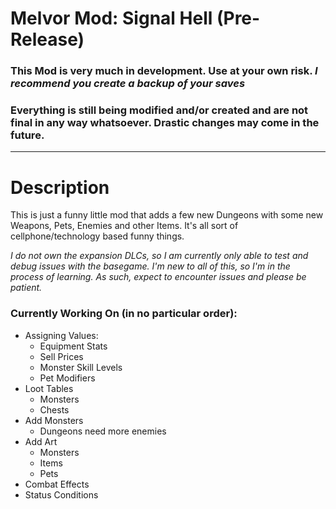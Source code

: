 # Melvor Mod: Signal Hell (Pre-Release)
### This Mod is very much in development. Use at your own risk. *I recommend you create a backup of your saves*
### Everything is still being modified and/or created and are not final in any way whatsoever. Drastic changes may come in the future.
___________________________________________________

# Description
This is just a funny little mod that adds a few new Dungeons with some new Weapons, Pets, Enemies and other Items. It's all sort of cellphone/technology based funny things. 

*I do not own the expansion DLCs, so I am currently only able to test and debug issues with the basegame. I'm new to all of this, so I'm in the process of learning. As such, expect to encounter issues and please be patient.*

### Currently Working On (in no particular order):
<ul>
  <li>Assigning Values:
	  <ul>
        <li>Equipment Stats</li>
        <li>Sell Prices</li>
	      <li>Monster Skill Levels</li>
	      <li>Pet Modifiers</li>
    </ul>
  </li>
  
  <li>Loot Tables
	  <ul>
      <li>Monsters</li>
	    <li>Chests</li>
    </ul>
  </li>
  
  <li>Add Monsters
	  <ul>
        <li>Dungeons need more enemies</li>
    </ul>
  </li>

  <li>Add Art
	  <ul>
		  <li>Monsters</li>
		  <li>Items</li>
		  <li>Pets</li>
	  </ul>
  </li>
  
  <li>Combat Effects</li>  
  
  <li>Status Conditions</li>  
</ul>

